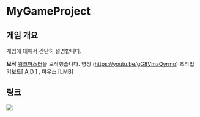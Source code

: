 # MyGameProject


## 게임 개요
게임에 대해서 간단히 설명합니다.

**모작**
[워크마스터](https://play.google.com/store/apps/details?id=fi.twomenandadog.walkmaster&hl=ko&gl=US)을 모작했습니다.
 영상 (https://youtu.be/gG8VmaQyrmo)
 조작법
 키보드[ A,D ] , 마우스 [LMB]


## 링크
<a href="https://www.youtube.com"><img src="https://img.shields.io/badge/Youtube-FF0000?style=for-the-badge&logo=Youtube&logoColor=white"></a>
